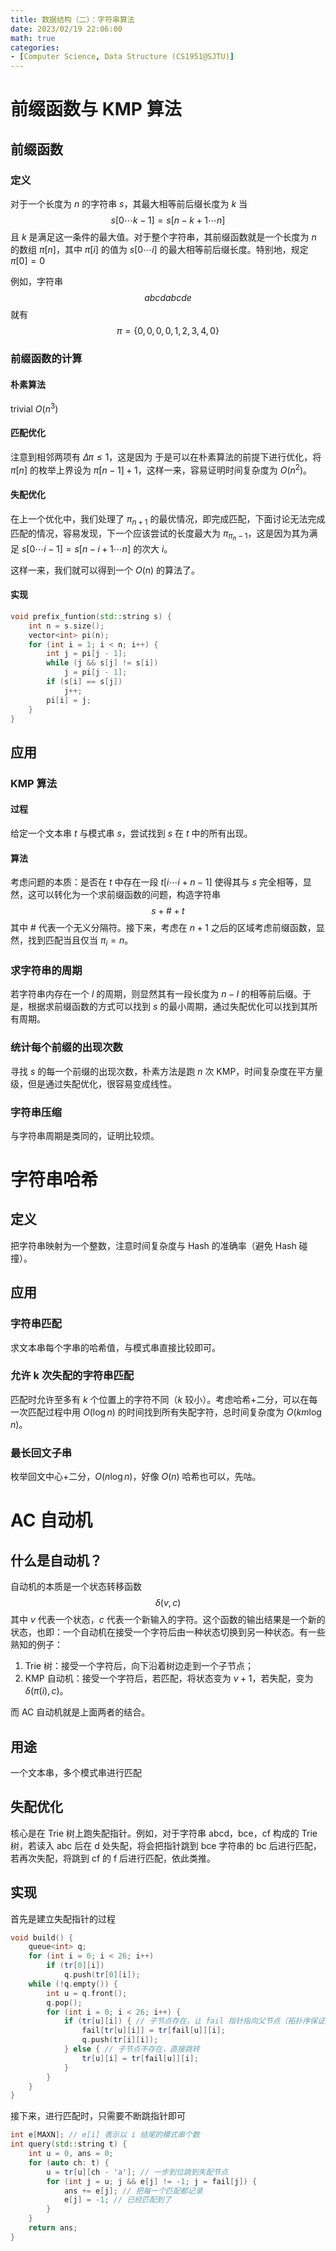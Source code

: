 ```yaml
---
title: 数据结构（二）：字符串算法
date: 2023/02/19 22:06:00
math: true
categories:
- [Computer Science, Data Structure (CS1951@SJTU)]
---
```


# 前缀函数与 KMP 算法
## 前缀函数
### 定义

对于一个长度为 $n$ 的字符串 $s$，其最大相等前后缀长度为 $k$ 当
$$s[0\cdots k-1]=s[n-k+1\cdots n]$$
且 $k$ 是满足这一条件的最大值。对于整个字符串，其前缀函数就是一个长度为 $n$ 的数组 $\pi[n]$，其中 $\pi[i]$ 的值为 $s[0\cdots i]$ 的最大相等前后缀长度。特别地，规定 $\pi[0]=0$

例如，字符串
$$abcdabcde$$
就有
$$\pi=\{0,0,0,0,1,2,3,4,0\}$$

### 前缀函数的计算

#### 朴素算法
trivial $O(n^3)$

#### 匹配优化
注意到相邻两项有 $\Delta\pi\le 1$，这是因为
于是可以在朴素算法的前提下进行优化，将 $\pi[n]$ 的枚举上界设为 $\pi[n-1]+1$，这样一来，容易证明时间复杂度为 $O(n^2)$。

#### 失配优化
在上一个优化中，我们处理了 $\pi_{n+1}$ 的最优情况，即完成匹配，下面讨论无法完成匹配的情况，容易发现，下一个应该尝试的长度最大为 $\pi_{\pi_n - 1}$，这是因为其为满足 $s[0\cdots i-1]=s[n-i+1\cdots n]$ 的次大 $i$。

这样一来，我们就可以得到一个 $O(n)$ 的算法了。

#### 实现
```cpp
void prefix_funtion(std::string s) {
    int n = s.size();
    vector<int> pi(n);
    for (int i = 1; i < n; i++) {
        int j = pi[j - 1];
        while (j && s[j] != s[i])
            j = pi[j - 1];
        if (s[i] == s[j])
            j++;
        pi[i] = j;
    }
}
```

## 应用
### KMP 算法
#### 过程
给定一个文本串 $t$ 与模式串 $s$，尝试找到 $s$ 在 $t$ 中的所有出现。
#### 算法
考虑问题的本质：是否在 $t$ 中存在一段 $t[i\cdots i+n-1]$ 使得其与 $s$ 完全相等，显然，这可以转化为一个求前缀函数的问题，构造字符串 
$$s+\#+t$$
其中 $\#$ 代表一个无义分隔符。接下来，考虑在 $n+1$ 之后的区域考虑前缀函数，显然，找到匹配当且仅当 $\pi_i=n$。
### 求字符串的周期
若字符串内存在一个 $l$ 的周期，则显然其有一段长度为 $n-l$ 的相等前后缀。于是，根据求前缀函数的方式可以找到 $s$ 的最小周期，通过失配优化可以找到其所有周期。
### 统计每个前缀的出现次数
寻找 $s$ 的每一个前缀的出现次数，朴素方法是跑 $n$ 次 KMP，时间复杂度在平方量级，但是通过失配优化，很容易变成线性。
### 字符串压缩
与字符串周期是类同的，证明比较烦。

# 字符串哈希
## 定义
把字符串映射为一个整数，注意时间复杂度与 Hash 的准确率（避免 Hash 碰撞）。
## 应用
### 字符串匹配
求文本串每个字串的哈希值，与模式串直接比较即可。
### 允许 k 次失配的字符串匹配
匹配时允许至多有 $k$ 个位置上的字符不同（$k$ 较小）。考虑哈希+二分，可以在每一次匹配过程中用 $O(\log n)$ 的时间找到所有失配字符，总时间复杂度为 $O(km\log n)$。
### 最长回文子串
枚举回文中心+二分，$O(n\log n)$，好像 $O(n)$ 哈希也可以，先咕。

# AC 自动机
## 什么是自动机？
自动机的本质是一个状态转移函数 
$$\delta(v, c)$$
其中 $v$ 代表一个状态，$c$ 代表一个新输入的字符。这个函数的输出结果是一个新的状态，也即：一个自动机在接受一个字符后由一种状态切换到另一种状态。有一些熟知的例子：
1. Trie 树：接受一个字符后，向下沿着树边走到一个子节点；
2. KMP 自动机：接受一个字符后，若匹配，将状态变为 $v+1$，若失配，变为 $\delta(\pi(i),c)$。

而 AC 自动机就是上面两者的结合。

## 用途
一个文本串，多个模式串进行匹配

## 失配优化
核心是在 Trie 树上跑失配指针。例如，对于字符串 abcd，bce，cf 构成的 Trie 树，若读入 abc 后在 d 处失配，将会把指针跳到 bce 字符串的 bc 后进行匹配，若再次失配，将跳到 cf 的 f 后进行匹配，依此类推。

## 实现
首先是建立失配指针的过程
```cpp
void build() {
    queue<int> q;
    for (int i = 0; i < 26; i++)
        if (tr[0][i])
            q.push(tr[0][i]);
    while (!q.empty()) {
        int u = q.front();
        q.pop();
        for (int i = 0; i < 26; i++) {
            if (tr[u][i]) { // 子节点存在，让 fail 指针指向父节点（拓扑序保证父节点 fail 指针的最优性）
                fail[tr[u][i]] = tr[fail[u]][i];
                q.push(tr[i][i]);
            } else { // 子节点不存在，直接跳转
                tr[u][i] = tr[fail[u]][i];
            }
        }
    }
}
```
接下来，进行匹配时，只需要不断跳指针即可
```cpp
int e[MAXN]; // e[i] 表示以 i 结尾的模式串个数
int query(std::string t) {
    int u = 0, ans = 0;
    for (auto ch: t) {
        u = tr[u][ch - 'a']; // 一步到位跳到失配节点
        for (int j = u; j && e[j] != -1; j = fail[j]) {
            ans += e[j]; // 把每一个匹配都记录
            e[j] = -1; // 已经匹配到了
        }
    }
    return ans;
}
```
